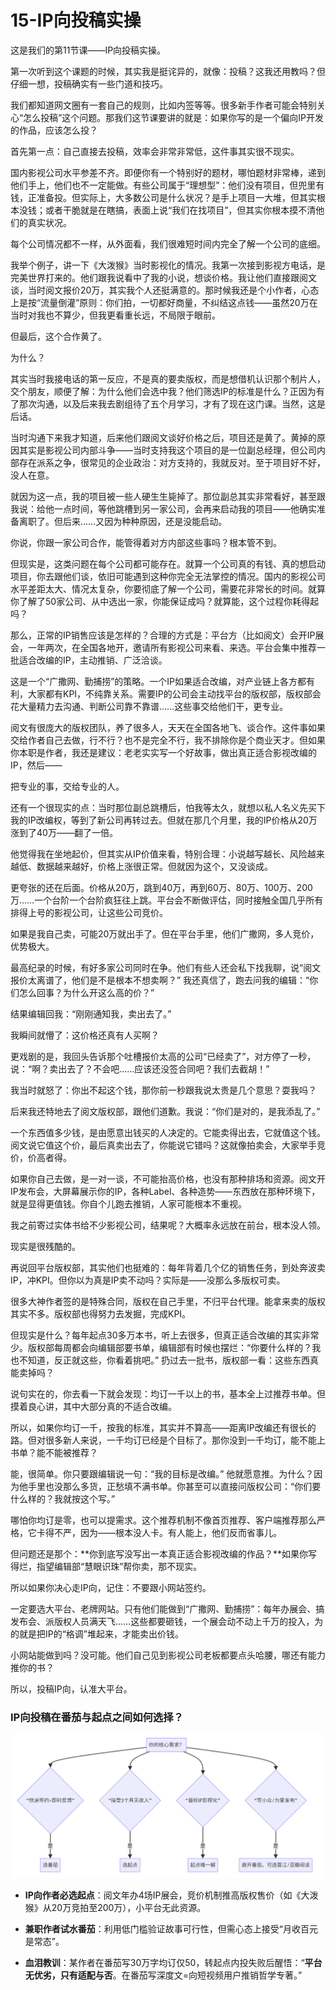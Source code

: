 # 15-IP向投稿实操

这是我们的第11节课——IP向投稿实操。

第一次听到这个课题的时候，其实我是挺诧异的，就像：投稿？这我还用教吗？但仔细一想，投稿确实有一些门道和技巧。

我们都知道网文圈有一套自己的规则，比如内签等等。很多新手作者可能会特别关心“怎么投稿”这个问题。那我们这节课要讲的就是：如果你写的是一个偏向IP开发的作品，应该怎么投？

首先第一点：自己直接去投稿，效率会非常非常低，这件事其实很不现实。

国内影视公司水平参差不齐。即便你有一个特别好的题材，哪怕题材非常棒，递到他们手上，他们也不一定能做。有些公司属于“理想型”：他们没有项目，但兜里有钱，正准备投。但实际上，大多数公司是什么状况？是手上项目一大堆，但其实根本没钱；或者干脆就是在瞎搞，表面上说“我们在找项目”，但其实你根本摸不清他们的真实状况。

每个公司情况都不一样，从外面看，我们很难短时间内完全了解一个公司的底细。

我举个例子，讲一下《大泼猴》当时影视化的情况。我第一次接到影视方电话，是完美世界打来的。他们跟我说看中了我的小说，想谈价格。我让他们直接跟阅文谈，当时阅文报价20万，其实我个人还挺满意的。那时候我还是个小作者，心态上是按“流量倒灌”原则：你们拍，一切都好商量，不纠结这点钱——虽然20万在当时对我也不算少，但我更看重长远，不局限于眼前。

但最后，这个合作黄了。

为什么？

其实当时我接电话的第一反应，不是真的要卖版权，而是想借机认识那个制片人，交个朋友，顺便了解：为什么他们会选中我？他们筛选IP的标准是什么？正因为有了那次沟通，以及后来我去剧组待了五个月学习，才有了现在这门课。当然，这是后话。

当时沟通下来我才知道，后来他们跟阅文谈好价格之后，项目还是黄了。黄掉的原因其实是影视公司内部斗争——当时支持我这个项目的是一位副总经理，但公司内部存在派系之争，很常见的企业政治：对方支持的，我就反对。至于项目好不好，没人在意。

就因为这一点，我的项目被一些人硬生生毙掉了。那位副总其实非常看好，甚至跟我说：给他一点时间，等他跳槽到另一家公司，会再来启动我的项目——他确实准备离职了。但后来……又因为种种原因，还是没能启动。

你说，你跟一家公司合作，能管得着对方内部这些事吗？根本管不到。

但现实是，这类问题在每个公司都可能存在。就算一个公司真的有钱、真的想启动项目，你去跟他们谈，依旧可能遇到这种你完全无法掌控的情况。国内的影视公司水平差距太大、情况太复杂，你要彻底了解一个公司，需要花非常长的时间。就算你了解了50家公司、从中选出一家，你能保证成吗？就算能，这个过程你耗得起吗？

那么，正常的IP销售应该是怎样的？合理的方式是：平台方（比如阅文）会开IP展会，一年两次，在全国各地开，邀请所有影视公司来看、来选。平台会集中推荐一批适合改编的IP，主动推销、广泛洽谈。

这是一个“广撒网、勤捕捞”的策略。一个IP如果适合改编，对产业链上各方都有利，大家都有KPI，不纯靠关系。需要IP的公司会主动找平台的版权部，版权部会花大量精力去沟通、判断公司靠不靠谱……这些事交给他们干，更专业。

阅文有很庞大的版权团队，养了很多人，天天在全国各地飞、谈合作。这件事如果交给作者自己去做，行不行？也不是完全不行，我不排除你是个商业天才。但如果你本职是作者，我还是建议：老老实实写一个好故事，做出真正适合影视改编的IP，然后——

把专业的事，交给专业的人。

还有一个很现实的点：当时那位副总跳槽后，怕我等太久，就想以私人名义先买下我的IP改编权，等到了新公司再转过去。但就在那几个月里，我的IP价格从20万涨到了40万——翻了一倍。

他觉得我在坐地起价，但其实从IP价值来看，特别合理：小说越写越长、风险越来越低、数据越来越好，价格上涨很正常。但就因为这个，又没谈成。

更夸张的还在后面。价格从20万，跳到40万，再到60万、80万、100万、200万……一个台阶一个台阶疯狂往上跳。平台会不断做评估，同时接触全国几乎所有排得上号的影视公司，让这些公司竞价。

如果是我自己卖，可能20万就出手了。但在平台手里，他们广撒网，多人竞价，优势极大。

最高纪录的时候，有好多家公司同时在争。他们有些人还会私下找我聊，说“阅文报价太离谱了，他们是不是根本不想卖啊？” 我还真信了，跑去问我的编辑：“你们怎么回事？为什么开这么高的价？”

结果编辑回我：“刚刚通知我，卖出去了。”

我瞬间就懵了：这价格还真有人买啊？

更戏剧的是，我回头告诉那个吐槽报价太高的公司“已经卖了”，对方停了一秒，说：“啊？卖出去了？不会吧……应该还没签合同吧？我们去截胡！”

我当时就怒了：你出不起这个钱，那你前一秒跟我说太贵是几个意思？耍我吗？

后来我还特地去了阅文版权部，跟他们道歉。我说：“你们是对的，是我添乱了。”

一个东西值多少钱，是由愿意出钱买的人决定的。它能卖得出去，它就值这个钱。阅文说它值这个价，最后真卖出去了，你能说它错吗？这就像拍卖会，大家举手竞价，价高者得。

如果你自己去做，是一对一谈，不可能抬高价格，也没有那种排场和资源。阅文开IP发布会，大屏幕展示你的IP，各种Label、各种造势——东西放在那种环境下，就是显得更值钱。你自个儿跑去推销，人家可能根本不重视。

我之前寄过实体书给不少影视公司，结果呢？大概率永远放在前台，根本没人领。

现实是很残酷的。

再说回平台版权部，其实他们也挺难的：每年背着几个亿的销售任务，到处奔波卖IP，冲KPI。但你以为真是IP卖不动吗？实际是——没那么多版权可卖。

很多大神作者签的是特殊合同，版权在自己手里，不归平台代理。能拿来卖的版权其实不多。版权部也得努力去发掘，完成KPI。

但现实是什么？每年起点30多万本书，听上去很多，但真正适合改编的其实非常少。版权部每周都会向编辑部要书单，编辑部有时候也摆烂：“你要什么样的？我也不知道，反正就这些，你看着挑吧。” 扔过去一批书，版权部一看：这些东西真能卖掉吗？

说句实在的，你去看一下就会发现：均订一千以上的书，基本全上过推荐书单。但摸着良心讲，其中大部分真的不适合改编。

所以，如果你均订一千，按我的标准，其实并不算高——距离IP改编还有很长的路。但对很多新人来说，一千均订已经是个目标了。那你没到一千均订，能不能上书单？能不能被推荐？

能，很简单。你只要跟编辑说一句：“我的目标是改编。” 他就愿意推。为什么？因为他手里也没那么多货，正愁填不满书单。你甚至可以直接问版权公司：“你们要什么样的？我就按这个写。”

哪怕你均订是零，也可以提需求。这个推荐机制不像首页推荐、客户端推荐那么严格，它卡得不严，因为——根本没人卡。有人能上，他们反而省事儿。

但问题还是那个：**你到底写没写出一本真正适合影视改编的作品？**如果你写得烂，指望编辑部“慧眼识珠”帮你卖，那不现实。

所以如果你决心走IP向，记住：不要跟小网站签约。

一定要选大平台、老牌网站。只有他们能做到“广撒网、勤捕捞”：每年办展会、搞发布会、派版权人员满天飞……这些都要砸钱，一个展会动不动上千万的投入，为的就是把IP的“格调”堆起来，才能卖出价钱。

小网站能做到吗？没可能。他们自己见到影视公司老板都要点头哈腰，哪还有能力推你的书？

所以，投稿IP向，认准大平台。

### IP向投稿在番茄与起点之间如何选择？

![image-20250821143831800](assets/image-20250821143831800.png)

- **IP向作者必选起点**：阅文年办4场IP展会，竞价机制推高版权售价（如《大泼猴》从20万竞拍至200万），小平台无此资源。
- **兼职作者试水番茄**：利用低门槛验证故事可行性，但需心态上接受“月收百元是常态”。

- **血泪教训**：某作者在番茄写30万字均订仅50，转起点内投失败后醒悟：“**平台无优劣，只有适配与否**。在番茄写深度文=向短视频用户推销哲学专著。”
